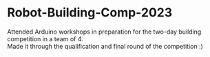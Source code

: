 # Robot-Building-Comp-2023

Attended Arduino workshops in preparation for the two-day building competition in a team of 4. <br>
Made it through the qualification and final round of the competition :) 
